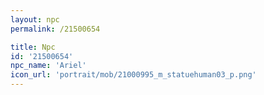 ```yaml
---
layout: npc
permalink: /21500654

title: Npc
id: '21500654'
npc_name: 'Ariel'
icon_url: 'portrait/mob/21000995_m_statuehuman03_p.png'
---
```

